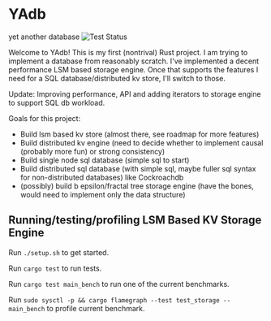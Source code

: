 # YAdb
yet another database ![Test Status](https://github.com/iJustErikk/yadb/actions/workflows/cargo-test.yml/badge.svg)

Welcome to YAdb! This is my first (nontrival) Rust project. I am trying to implement a database from reasonably scratch. I've implemented a decent performance LSM based storage engine. Once that supports the features I need for a SQL database/distributed kv store, I'll switch to those. 

Update: Improving performance, API and adding iterators to storage engine to support SQL db workload.

Goals for this project: 
- Build lsm based kv store (almost there, see roadmap for more features)
- Build distributed kv engine (need to decide whether to implement causal (probably more fun) or strong consistency)
- Build single node sql database (simple sql to start)
- Build distributed sql database (with simple sql, maybe fuller sql syntax for non-distributed databases) like Cockroachdb
- (possibly) build b epsilon/fractal tree storage engine (have the bones, would need to implement only the data structure)

## Running/testing/profiling LSM Based KV Storage Engine

Run `./setup.sh` to get started.

Run `cargo test` to run tests.

Run `cargo test main_bench` to run one of the current benchmarks.

Run `sudo sysctl -p && cargo flamegraph --test test_storage -- main_bench` to profile current benchmark.